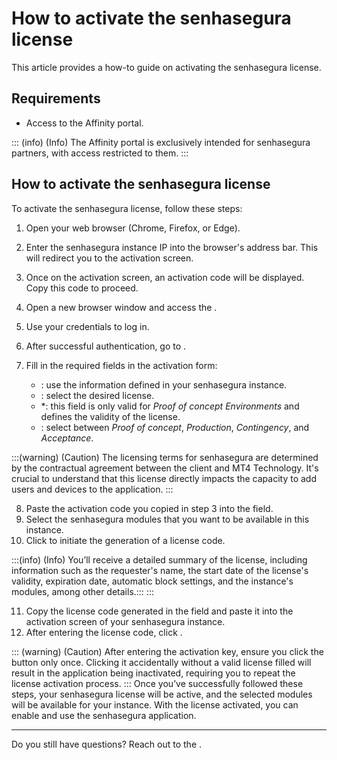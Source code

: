 # How to activate the senhasegura license 

This article provides a how-to guide on activating the senhasegura license.


## Requirements

* Access to the Affinity portal.

::: (info) (Info)
The Affinity portal is exclusively intended for senhasegura partners, with access restricted to them.
:::




## How to activate the senhasegura license
To activate the senhasegura license, follow these steps:

1. Open your web browser (Chrome, Firefox, or Edge).
2. Enter the senhasegura instance IP into the browser's address bar. This will redirect you to the activation screen.
3. Once on the activation screen, an activation code will be displayed. Copy this code to proceed.
4. Open a new browser window and access the .
5. Use your credentials to log in.
6. After successful authentication, go to .
7. Fill in the required fields in the activation form:


    * : use the information defined in your senhasegura instance.
    * : select the desired license.
    *  *: this field is only valid for *Proof of concept Environments* and defines the validity of the license.
    * : select between *Proof of concept*, *Production*, *Contingency*, and *Acceptance*.

:::(warning) (Caution)
The licensing terms for senhasegura are determined by the contractual agreement between the client and MT4 Technology. It's crucial to understand that this license directly impacts the capacity to add users and devices to the application.
:::

8. Paste the activation code you copied in step 3 into the  field.
9. Select the senhasegura modules that you want to be available in this instance.
10. Click  to initiate the generation of a license code. 

:::(info) (Info)
You’ll receive a detailed summary of the license, including information such as the requester's name, the start date of the license's validity, expiration date, automatic block settings, and the instance's modules, among other details.:::
:::

11. Copy the license code generated in the  field and paste it into the activation screen of your senhasegura instance.
12. After entering the license code, click .


::: (warning) (Caution)
After entering the activation key, ensure you click the  button only once. Clicking it accidentally without a valid license filled will result in the application being inactivated, requiring you to repeat the license activation process.
:::
Once you’ve successfully followed these steps, your senhasegura license will be active, and the selected modules will be available for your instance. With the license activated, you can enable and use the senhasegura application.


* * *
Do you still have questions? Reach out to the .